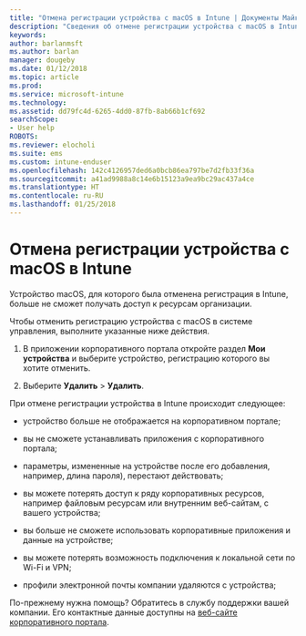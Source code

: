 ```yaml
---
title: "Отмена регистрации устройства с macOS в Intune | Документы Майкрософт"
description: "Сведения об отмене регистрации устройства с macOS в Intune"
keywords: 
author: barlanmsft
ms.author: barlan
manager: dougeby
ms.date: 01/12/2018
ms.topic: article
ms.prod: 
ms.service: microsoft-intune
ms.technology: 
ms.assetid: dd79fc4d-6265-4dd0-87fb-8ab66b1cf692
searchScope:
- User help
ROBOTS: 
ms.reviewer: elocholi
ms.suite: ems
ms.custom: intune-enduser
ms.openlocfilehash: 142c4126957ded6a0bcb86ea797be7d2fb33f36a
ms.sourcegitcommit: a41ad9988a8c14e6b15123a9ea9bc29ac437a4ce
ms.translationtype: HT
ms.contentlocale: ru-RU
ms.lasthandoff: 01/25/2018
---
```

# <a name="unenroll-your-macos-device-from-intune"></a>Отмена регистрации устройства с macOS в Intune

Устройство macOS, для которого была отменена регистрация в Intune, больше не сможет получать доступ к ресурсам организации.

Чтобы отменить регистрацию устройства с macOS в системе управления, выполните указанные ниже действия.

1.  В приложении корпоративного портала откройте раздел **Мои устройства** и выберите устройство, регистрацию которого вы хотите отменить.

2.  Выберите **Удалить** > **Удалить**.

При отмене регистрации устройства в Intune происходит следующее:

-   устройство больше не отображается на корпоративном портале;

-   вы не сможете устанавливать приложения с корпоративного портала;

-   параметры, измененные на устройстве после его добавления, например, длина пароля), перестают действовать;

-   вы можете потерять доступ к ряду корпоративных ресурсов, например файловым ресурсам или внутренним веб-сайтам, с вашего устройства;

-   вы больше не сможете использовать корпоративные приложения и данные на устройстве;

-   вы можете потерять возможность подключения к локальной сети по Wi-Fi и VPN;

-   профили электронной почты компании удаляются с устройства;

По-прежнему нужна помощь? Обратитесь в службу поддержки вашей компании. Его контактные данные доступны на [веб-сайте корпоративного портала](https://portal.manage.microsoft.com#HelpDeskDialog).
